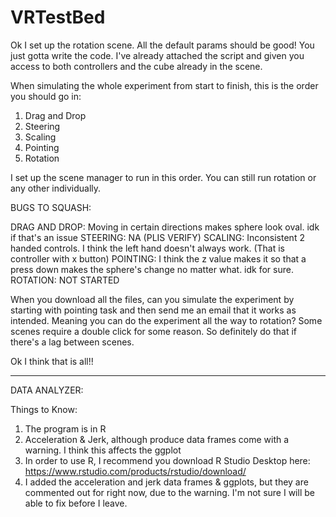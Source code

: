 # VRTestBed 

Ok I set up the rotation scene. All the default params should be good! You just gotta write the code. I've already attached the script and given you access to both controllers and the cube already in the scene. 

When simulating the whole experiment from start to finish, this is the order you should go in:

1. Drag and Drop
2. Steering
3. Scaling
4. Pointing
5. Rotation

I set up the scene manager to run in this order. You can still run rotation or any other individually. 


BUGS TO SQUASH: 

DRAG AND DROP: Moving in certain directions makes sphere look oval. idk if that's an issue
STEERING: NA (PLIS VERIFY)
SCALING: Inconsistent 2 handed controls. I think the left hand doesn't always work. (That is controller with x button)
POINTING: I think the z value makes it so that a press down makes the sphere's change no matter what. idk for sure.
ROTATION: NOT STARTED

When you download all the files, can you simulate the experiment by starting with pointing task and then send me an email that it works as intended. Meaning you can do the experiment all the way to rotation? Some scenes require a double click for some reason. So definitely do that if there's a lag between scenes. 

Ok I think that is all!!

___________________________________________________________________________________________________

DATA ANALYZER: 

Things to Know: 

1. The program is in R
2. Acceleration & Jerk, although produce data frames come with a warning. I think this affects the ggplot
3. In order to use R, I recommend you download R Studio Desktop here: https://www.rstudio.com/products/rstudio/download/
4. I added the acceleration and jerk data frames & ggplots, but they are commented out for right now, due to the warning. I'm not sure I will be able to fix before I leave.

